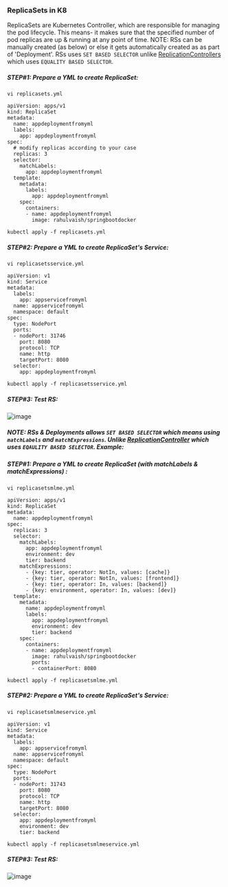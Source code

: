 ### ReplicaSets in K8
ReplicaSets are Kubernetes Controller, which are responsible for managing the pod lifecycle. This means- it makes sure that the specified number of pod replicas are up & running at any point of time. NOTE: RSs can be manually created (as below) or else it gets automatically created as as part of 'Deployment'. RSs uses ```SET BASED SELECTOR``` unlike [ReplicationControllers](https://github.com/rahulvaish/ReferenceDocuments/edit/master/UnderstandingKubernetes/%5B15%5D%20Kubernetes-ReplicationController.MD) which uses ```EQUALITY BASED SELECTOR```.  

##### STEP#1: Prepare a YML to create ReplicaSet:

```
vi replicasets.yml
```
```
apiVersion: apps/v1
kind: ReplicaSet
metadata:
  name: appdeploymentfromyml
  labels:
    app: appdeploymentfromyml
spec:
  # modify replicas according to your case
  replicas: 3
  selector:
    matchLabels:
      app: appdeploymentfromyml
  template:
    metadata:
      labels:
        app: appdeploymentfromyml
    spec:
      containers:
      - name: appdeploymentfromyml
        image: rahulvaish/springbootdocker
```
```
kubectl apply -f replicasets.yml
```
##### STEP#2: Prepare a YML to create ReplicaSet's Service:
```
vi replicasetsservice.yml
```

```
apiVersion: v1
kind: Service
metadata:
  labels:
    app: appservicefromyml
  name: appservicefromyml
  namespace: default
spec:
  type: NodePort
  ports:
  - nodePort: 31746
    port: 8080
    protocol: TCP
    name: http
    targetPort: 8080
  selector:
    app: appdeploymentfromyml
```
```
kubectl apply -f replicasetsservice.yml
```
##### STEP#3: Test RS:
![image](https://user-images.githubusercontent.com/689226/67162357-d962b900-f380-11e9-965e-8f36e0b96bb7.png)


##### NOTE: RSs & Deployments allows ```SET BASED SELECTOR``` which means using ```matchLabels``` and ```matchExpressions```. Unlike [ReplicationController](https://github.com/rahulvaish/ReferenceDocuments/blob/master/UnderstandingKubernetes/%5B15%5D%20Kubernetes-ReplicationController.MD) which uses ```EQAULITY BASED SELECTOR```. Example:

##### STEP#1: Prepare a YML to create ReplicaSet (with matchLabels & matchExpressions) :
```
vi replicasetsmlme.yml
```
```
apiVersion: apps/v1
kind: ReplicaSet
metadata:
  name: appdeploymentfromyml
spec:
  replicas: 3
  selector:
    matchLabels:
      app: appdeploymentfromyml
      environment: dev
      tier: backend
    matchExpressions:
      - {key: tier, operator: NotIn, values: [cache]}
      - {key: tier, operator: NotIn, values: [frontend]}
      - {key: tier, operator: In, values: [backend]} 
      - {key: environment, operator: In, values: [dev]}
  template:
    metadata:
      name: appdeploymentfromyml
      labels:
        app: appdeploymentfromyml
        environment: dev
        tier: backend
    spec:
      containers:
      - name: appdeploymentfromyml
        image: rahulvaish/springbootdocker
        ports:
        - containerPort: 8080 
```
```
kubectl apply -f replicasetsmlme.yml
```
##### STEP#2: Prepare a YML to create ReplicaSet's Service:
```
vi replicasetsmlmeservice.yml
```
```
apiVersion: v1
kind: Service
metadata:
  labels:
    app: appservicefromyml
  name: appservicefromyml
  namespace: default
spec:
  type: NodePort
  ports:
  - nodePort: 31743
    port: 8080
    protocol: TCP
    name: http
    targetPort: 8080
  selector:
    app: appdeploymentfromyml
    environment: dev
    tier: backend
```
```
kubectl apply -f replicasetsmlmeservice.yml
```
##### STEP#3: Test RS:

![image](https://user-images.githubusercontent.com/689226/68065416-ff0f9b00-fd4e-11e9-8a54-028daa1a1b64.png)

